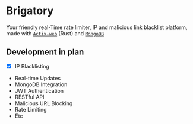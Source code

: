 # Brigatory
Your friendly real-Time rate limiter, IP and malicious link blacklist platform, made with [`Actix-web`](https://actix.rs/) (Rust) and [`MongoDB`](https://www.mongodb.com/)

## Development in plan
- [x] IP Blacklisting
- Real-time Updates
- MongoDB Integration
- JWT Authentication
- RESTful API
- Malicious URL Blocking
- Rate Limiting
- Etc
